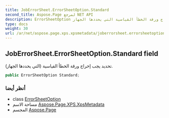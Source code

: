 ```yaml
---
title: JobErrorSheet.ErrorSheetOption.Standard
second_title: Aspose.Page لمرجع NET API
description: ErrorSheetOption مجال. تحديد يجب إخراج ورقة الخطأ القياسية التي يحددها الجهاز.
type: docs
weight: 30
url: /ar/net/aspose.page.xps.xpsmetadata/joberrorsheet.errorsheetoption/standard/
---
```

## JobErrorSheet.ErrorSheetOption.Standard field

تحديد يجب إخراج ورقة الخطأ القياسية (التي يحددها الجهاز).

```csharp
public ErrorSheetOption Standard;
```

### أنظر أيضا

* class [ErrorSheetOption](../)
* مساحة الاسم [Aspose.Page.XPS.XpsMetadata](../../joberrorsheet.errorsheetoption/)
* المجسم [Aspose.Page](../../../)


